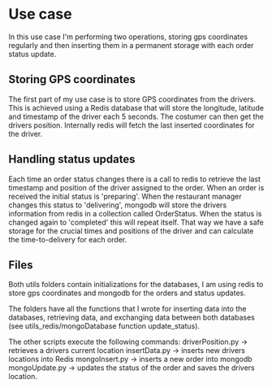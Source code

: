 # Use case
In this use case I'm performing two operations, storing gps coordinates regularly and then inserting them in a permanent storage with each order status update.

## Storing GPS coordinates
The first part of my use case is to store GPS coordinates from the drivers. This is achieved using a Redis database that will store the longitude, latitude and timestamp of the driver each 5 seconds. The costumer can then get the drivers position. Internally redis will fetch the last inserted coordinates for the driver.

## Handling status updates
Each time an order status changes there is a call to redis to retrieve the last timestamp and position of the driver assigned to the order. When an order is received the initial status is 'preparing'. When the restaurant manager changes this status to 'delivering', mongodb will store the drivers information from redis in a collection called OrderStatus. When the status is changed again to 'completed' this will repeat itself. That way we have a safe storage for the crucial times and positions of the driver and can calculate the time-to-delivery for each order.

## Files
Both utils folders contain initializations for the databases, I am using redis to store gps coordinates and mongodb for the orders and status updates.

The folders have all the functions that I wrote for inserting data into the databases, retrieving data, and exchanging data between both databases (see utils_redis/mongoDatabase function update_status).

The other scripts execute the following commands:
    driverPosition.py -> retrieves a drivers current location
    insertData.py -> inserts new drivers locations into Redis
    mongoInsert.py -> inserts a new order into mongodb
    mongoUpdate.py -> updates the status of the order and saves the drivers location.